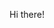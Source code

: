 <!--
**Tarandeep97/Tarandeep97** is a ✨ _special_ ✨ repository because its `README.md` (this file) appears on your GitHub profile.

Here are some ideas to get you started:

- 🔭 I’m currently working on ...
- 🌱 I’m currently learning ...
- 👯 I’m looking to collaborate on ...
- 🤔 I’m looking for help with ...
- 💬 Ask me about ...
- 📫 How to reach me: ...
- 😄 Pronouns: ...
- ⚡ Fun fact: ...
![Tarandeep's github stats](https://github-readme-stats.vercel.app/api?username=Tarandeep97&show_icons=true&theme=default)
[![Top Langs](https://github-readme-stats.vercel.app/api/top-langs/?username=Tarandeep97&layout=compact)](https://github.com/Tarandeep97)

-->
Hi there!
